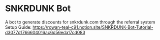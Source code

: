 # SNKRDUNK Bot
A bot to generate discounts for snkrdunk.com through the referral system
Setup Guide: https://rowan-teal-c91.notion.site/SNKRDUNK-Bot-Tutorial-d3077d1766604016ac6d56eda17cd083
